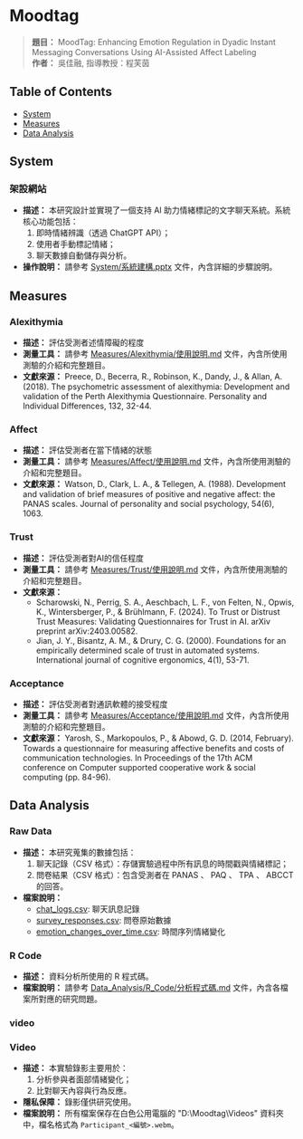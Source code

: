 # Moodtag

> **題目：** MoodTag: Enhancing Emotion Regulation in Dyadic Instant Messaging Conversations Using AI-Assisted Affect Labeling  
> **作者：** 吳佳融, 指導教授：程芙茵

## Table of Contents
- [System](#System)
- [Measures](#Measures)
- [Data Analysis](#Data-Analysis)

## System
### 架設網站
- **描述：** 本研究設計並實現了一個支持 AI 助力情緒標記的文字聊天系統。系統核心功能包括：
  1. 即時情緒辨識（透過 ChatGPT API）；
  2. 使用者手動標記情緒；
  3. 聊天數據自動儲存與分析。
- **操作說明：** 請參考 [System/系統建構.pptx](System/系統建構.pptx) 文件，內含詳細的步驟說明。

## Measures

### Alexithymia
- **描述：** 評估受測者述情障礙的程度
- **測量工具：** 請參考 [Measures/Alexithymia/使用說明.md](Measures/Alexithymia/使用說明.md) 文件，內含所使用測驗的介紹和完整題目。
- **文獻來源：** Preece, D., Becerra, R., Robinson, K., Dandy, J., & Allan, A. (2018). The psychometric assessment of alexithymia: Development and validation of the Perth Alexithymia Questionnaire. Personality and Individual Differences, 132, 32-44.
### Affect
- **描述：** 評估受測者在當下情緒的狀態
- **測量工具：** 請參考 [Measures/Affect/使用說明.md](Measures/Affect/使用說明.md) 文件，內含所使用測驗的介紹和完整題目。
- **文獻來源：** Watson, D., Clark, L. A., & Tellegen, A. (1988). Development and validation of brief measures of positive and negative affect: the PANAS scales. Journal of personality and social psychology, 54(6), 1063.
### Trust
- **描述：** 評估受測者對AI的信任程度
- **測量工具：** 請參考 [Measures/Trust/使用說明.md](Measures/Trust/使用說明.md) 文件，內含所使用測驗的介紹和完整題目。
- **文獻來源：** 
    - Scharowski, N., Perrig, S. A., Aeschbach, L. F., von Felten, N., Opwis, K., Wintersberger, P., & Brühlmann, F. (2024). To Trust or Distrust Trust Measures: Validating Questionnaires for Trust in AI. arXiv preprint arXiv:2403.00582.
    - Jian, J. Y., Bisantz, A. M., & Drury, C. G. (2000). Foundations for an empirically determined scale of trust in automated systems. International journal of cognitive ergonomics, 4(1), 53-71.
### Acceptance
- **描述：** 評估受測者對通訊軟體的接受程度
- **測量工具：** 請參考 [Measures/Acceptance/使用說明.md](Measures/Acceptance/使用說明.md) 文件，內含所使用測驗的介紹和完整題目。
- **文獻來源：** Yarosh, S., Markopoulos, P., & Abowd, G. D. (2014, February). Towards a questionnaire for measuring affective benefits and costs of communication technologies. In Proceedings of the 17th ACM conference on Computer supported cooperative work & social computing (pp. 84-96).

## Data Analysis

### Raw Data
- **描述：** 本研究蒐集的數據包括：
  1. 聊天記錄（CSV 格式）：存儲實驗過程中所有訊息的時間戳與情緒標記；
  2. 問卷結果（CSV 格式）：包含受測者在 PANAS 、 PAQ 、 TPA 、 ABCCT 的回答。
- **檔案說明：** 
  - [chat_logs.csv](Data_Analysis/Raw_Data/chat_logs.csv): 聊天訊息記錄
  - [survey_responses.csv](Data_Analysis/Raw_Data/survey_responses.csv): 問卷原始數據
  - [emotion_changes_over_time.csv](Data_Analysis/Processed_Data/emotion_changes_over_time.csv): 時間序列情緒變化

### R Code
- **描述：** 資料分析所使用的 R 程式碼。
- **檔案說明：** 請參考 [Data_Analysis/R_Code/分析程式碼.md](Data_Analysis/R_Code/分析程式碼.md) 文件，內含各檔案所對應的研究問題。

### video
### Video
- **描述：** 本實驗錄影主要用於：
  1. 分析參與者面部情緒變化；
  2. 比對聊天內容與行為反應。
- **隱私保障：** 錄影僅供研究使用。
- **檔案說明：** 所有檔案保存在白色公用電腦的 "D:\Moodtag\Videos" 資料夾中，檔名格式為 `Participant_<編號>.webm`。